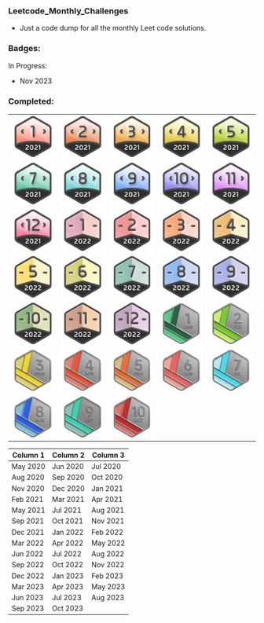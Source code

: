 ### Leetcode_Monthly_Challenges

* Just a code dump for all the monthly Leet code solutions. 

### Badges:

<table>
  <tr>
    <td><img src="https://github.com/janmichael88/Leetcode_Monthly_Challenges/blob/master/Badges/dcc-2021-1.png" width="100"></td>
    <td><img src="https://github.com/janmichael88/Leetcode_Monthly_Challenges/blob/master/Badges/dcc-2021-2.png" width="100"></td>
    <td><img src="https://github.com/janmichael88/Leetcode_Monthly_Challenges/blob/master/Badges/dcc-2021-3.png" width="100"></td>
    <td><img src="https://github.com/janmichael88/Leetcode_Monthly_Challenges/blob/master/Badges/dcc-2021-4.png" width="100"></td>
    <td><img src="https://github.com/janmichael88/Leetcode_Monthly_Challenges/blob/master/Badges/dcc-2021-5.png" width="100"></td>
  </tr>
  <tr>
    <td><img src="https://github.com/janmichael88/Leetcode_Monthly_Challenges/blob/master/Badges/dcc-2021-7.png" width="100"></td>
    <td><img src="https://github.com/janmichael88/Leetcode_Monthly_Challenges/blob/master/Badges/dcc-2021-8.png" width="100"></td>
    <td><img src="https://github.com/janmichael88/Leetcode_Monthly_Challenges/blob/master/Badges/dcc-2021-9.png" width="100"></td>
    <td><img src="https://github.com/janmichael88/Leetcode_Monthly_Challenges/blob/master/Badges/dcc-2021-10.png" width="100"></td>
    <td><img src="https://github.com/janmichael88/Leetcode_Monthly_Challenges/blob/master/Badges/dcc-2021-11.png" width="100"></td>
  </tr>
  <tr>
    <td><img src="https://github.com/janmichael88/Leetcode_Monthly_Challenges/blob/master/Badges/dcc-2021-12.png" width="100"></td>
    <td><img src="https://github.com/janmichael88/Leetcode_Monthly_Challenges/blob/master/Badges/dcc-2022-1.png" width="100"></td>
    <td><img src="https://github.com/janmichael88/Leetcode_Monthly_Challenges/blob/master/Badges/dcc-2022-2.png" width="100"></td>
    <td><img src="https://github.com/janmichael88/Leetcode_Monthly_Challenges/blob/master/Badges/dcc-2022-3.png" width="100"></td>
    <td><img src="https://github.com/janmichael88/Leetcode_Monthly_Challenges/blob/master/Badges/dcc-2022-4.png" width="100"></td>
  </tr>
  <tr>
    <td><img src="https://github.com/janmichael88/Leetcode_Monthly_Challenges/blob/master/Badges/dcc-2022-5.png" width="100"></td>
    <td><img src="https://github.com/janmichael88/Leetcode_Monthly_Challenges/blob/master/Badges/dcc-2022-6.png" width="100"></td>
    <td><img src="https://github.com/janmichael88/Leetcode_Monthly_Challenges/blob/master/Badges/dcc-2022-7.png" width="100"></td>
    <td><img src="https://github.com/janmichael88/Leetcode_Monthly_Challenges/blob/master/Badges/dcc-2022-8.png" width="100"></td>
    <td><img src="https://github.com/janmichael88/Leetcode_Monthly_Challenges/blob/master/Badges/dcc-2022-9.png" width="100"></td>
  </tr>
  <tr>
    <td><img src="https://github.com/janmichael88/Leetcode_Monthly_Challenges/blob/master/Badges/dcc-2022-10.png" width="100"></td>
    <td><img src="https://github.com/janmichael88/Leetcode_Monthly_Challenges/blob/master/Badges/dcc-2022-11.png" width="100"></td>
    <td><img src="https://github.com/janmichael88/Leetcode_Monthly_Challenges/blob/master/Badges/dcc-2022-12.png" width="100"></td>
    <td><img src="https://github.com/janmichael88/Leetcode_Monthly_Challenges/blob/master/Badges/2023-01.gif" width="100"></td>
    <td><img src="https://github.com/janmichael88/Leetcode_Monthly_Challenges/blob/master/Badges/2023-02.gif" width="100"></td>
  </tr>
  <tr>
    <td><img src="https://github.com/janmichael88/Leetcode_Monthly_Challenges/blob/master/Badges/2023-03.gif" width="100"></td>
    <td><img src="https://github.com/janmichael88/Leetcode_Monthly_Challenges/blob/master/Badges/2023-04.gif" width="100"></td>
    <td><img src="https://github.com/janmichael88/Leetcode_Monthly_Challenges/blob/master/Badges/2023-05.gif" width="100"></td>
    <td><img src="https://github.com/janmichael88/Leetcode_Monthly_Challenges/blob/master/Badges/2023-06.gif" width="100"></td>
    <td><img src="https://github.com/janmichael88/Leetcode_Monthly_Challenges/blob/master/Badges/2023-07.gif" width="100"></td>
  </tr>
  <tr>
    <td><img src="https://github.com/janmichael88/Leetcode_Monthly_Challenges/blob/master/Badges/2023-08.gif" width="100"></td>
    <td><img src="https://github.com/janmichael88/Leetcode_Monthly_Challenges/blob/master/Badges/2023-09.gif" width="100"></td>
    <td><img src="https://github.com/janmichael88/Leetcode_Monthly_Challenges/blob/master/Badges/2023-10.gif" width="100"></td>
    <td></td>
    <td></td>
  </tr>
</
* Also have solutions for premium content in the scripts as well as annotated notes!

In Progress:
* Nov 2023

### Completed:
Column 1 | Column 2 | Column 3
--- | --- | ---
May 2020 | Jun 2020 | Jul 2020
Aug 2020 | Sep 2020 | Oct 2020
Nov 2020 | Dec 2020 | Jan 2021
Feb 2021 | Mar 2021 | Apr 2021
May 2021 | Jul 2021 | Aug 2021
Sep 2021 | Oct 2021 | Nov 2021
Dec 2021 | Jan 2022 | Feb 2022
Mar 2022 | Apr 2022 | May 2022
Jun 2022 | Jul 2022 | Aug 2022
Sep 2022 | Oct 2022 | Nov 2022
Dec 2022 | Jan 2023 | Feb 2023
Mar 2023 | Apr 2023 | May 2023
Jun 2023 | Jul 2023 | Aug 2023
Sep 2023 | Oct 2023



